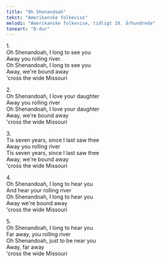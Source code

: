 ```yaml
---
title: "Oh Shenandoah"
tekst: "Amerikanske folkevise"
melodi: "Amerikanske folkevise, tidligt 19. århundrede"
toneart: "D-dur"
---
```


1\.\
Oh Shenandoah, I long to see you\
Away you rolling river.\
Oh Shenandoah, I long to see you\
Away, we're bound away\
'cross the wide Missouri

2\.\
Oh Shenandoah, I love your daughter\
Away you rolling river\
Oh Shenandoah, I love your daughter\
Away, we're bound away\
'cross the wide Missouri

3\.\
Tis seven years, since I last saw thee\
Away you rolling river\
Tis seven years, since I last saw thee\
Away, we're bound away\
'cross the wide Missouri

4\.\
Oh Shenandoah, I long to hear you\
And hear your rolling river\
Oh Shenandoah, I long to hear you\
Away we're bound away\
'cross the wide Missouri

5\.\
Oh Shenandoah, I long to hear you\
Far away, you rolling river\
Oh Shenandoah, just to be near you\
Away, far away\
'cross the wide Missouri